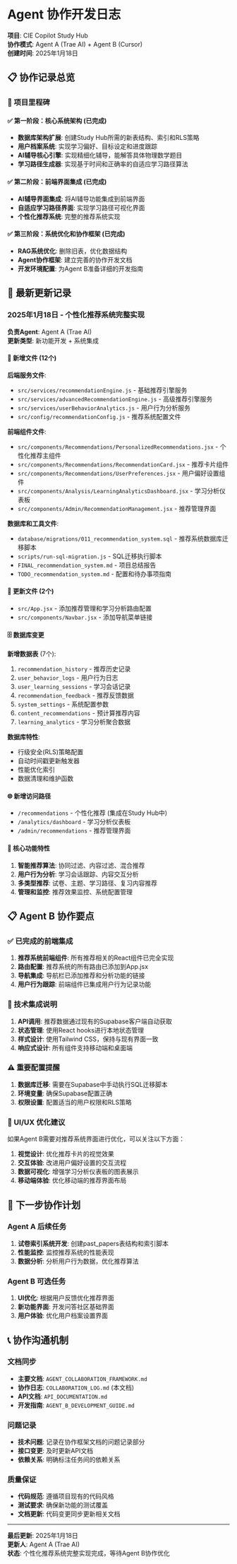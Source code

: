# Agent 协作开发日志

**项目**: CIE Copilot Study Hub  
**协作模式**: Agent A (Trae AI) + Agent B (Cursor)  
**创建时间**: 2025年1月18日

## 📋 协作记录总览

### 🎯 项目里程碑

#### ✅ 第一阶段：核心系统架构 (已完成)
- **数据库架构扩展**: 创建Study Hub所需的新表结构、索引和RLS策略
- **用户档案系统**: 实现学习偏好、目标设定和进度跟踪
- **AI辅导核心引擎**: 实现精细化辅导，能解答具体物理数学题目
- **学习路径生成器**: 实现基于时间和正确率的自适应学习路径算法

#### ✅ 第二阶段：前端界面集成 (已完成)
- **AI辅导界面集成**: 将AI辅导功能集成到前端界面
- **自适应学习路径界面**: 实现学习路径可视化界面
- **个性化推荐系统**: 完整的推荐系统实现

#### ✅ 第三阶段：系统优化和协作框架 (已完成)
- **RAG系统优化**: 删除旧表，优化数据结构
- **Agent协作框架**: 建立完善的协作开发文档
- **开发环境配置**: 为Agent B准备详细的开发指南

## 🔄 最新更新记录

### 2025年1月18日 - 个性化推荐系统完整实现

**负责Agent**: Agent A (Trae AI)  
**更新类型**: 新功能开发 + 系统集成

#### 📁 新增文件 (12个)

**后端服务文件**:
- `src/services/recommendationEngine.js` - 基础推荐引擎服务
- `src/services/advancedRecommendationEngine.js` - 高级推荐引擎服务
- `src/services/userBehaviorAnalytics.js` - 用户行为分析服务
- `src/config/recommendationConfig.js` - 推荐系统配置文件

**前端组件文件**:
- `src/components/Recommendations/PersonalizedRecommendations.jsx` - 个性化推荐主组件
- `src/components/Recommendations/RecommendationCard.jsx` - 推荐卡片组件
- `src/components/Recommendations/UserPreferences.jsx` - 用户偏好设置组件
- `src/components/Analysis/LearningAnalyticsDashboard.jsx` - 学习分析仪表板
- `src/components/Admin/RecommendationManagement.jsx` - 推荐管理界面

**数据库和工具文件**:
- `database/migrations/011_recommendation_system.sql` - 推荐系统数据库迁移脚本
- `scripts/run-sql-migration.js` - SQL迁移执行脚本
- `FINAL_recommendation_system.md` - 项目总结报告
- `TODO_recommendation_system.md` - 配置和待办事项指南

#### 🔄 更新文件 (2个)
- `src/App.jsx` - 添加推荐管理和学习分析路由配置
- `src/components/Navbar.jsx` - 添加导航菜单链接

#### 🗄️ 数据库变更
**新增数据表** (7个):
1. `recommendation_history` - 推荐历史记录
2. `user_behavior_logs` - 用户行为日志
3. `user_learning_sessions` - 学习会话记录
4. `recommendation_feedback` - 推荐反馈数据
5. `system_settings` - 系统配置参数
6. `content_recommendations` - 预计算推荐内容
7. `learning_analytics` - 学习分析聚合数据

**数据库特性**:
- 行级安全(RLS)策略配置
- 自动时间戳更新触发器
- 性能优化索引
- 数据清理和维护函数

#### 🌐 新增访问路径
- `/recommendations` - 个性化推荐 (集成在Study Hub中)
- `/analytics/dashboard` - 学习分析仪表板
- `/admin/recommendations` - 推荐管理界面

#### 🚀 核心功能特性
1. **智能推荐算法**: 协同过滤、内容过滤、混合推荐
2. **用户行为分析**: 学习会话跟踪、内容交互分析
3. **多类型推荐**: 试卷、主题、学习路径、复习内容推荐
4. **管理和监控**: 推荐效果监控、系统配置管理

## 📋 Agent B 协作要点

### ✅ 已完成的前端集成
1. **推荐系统前端组件**: 所有推荐相关的React组件已完全实现
2. **路由配置**: 推荐系统的所有路由已添加到App.jsx
3. **导航集成**: 导航栏已添加推荐和分析功能的链接
4. **用户行为跟踪**: 前端组件已集成用户行为记录功能

### 🔧 技术集成说明
1. **API调用**: 推荐数据通过现有的Supabase客户端自动获取
2. **状态管理**: 使用React hooks进行本地状态管理
3. **样式设计**: 使用Tailwind CSS，保持与现有界面一致
4. **响应式设计**: 所有组件支持移动端和桌面端

### ⚠️ 重要配置提醒
1. **数据库迁移**: 需要在Supabase中手动执行SQL迁移脚本
2. **环境变量**: 确保Supabase配置正确
3. **权限设置**: 配置适当的用户权限和RLS策略

### 🎨 UI/UX 优化建议
如果Agent B需要对推荐系统界面进行优化，可以关注以下方面：
1. **视觉设计**: 优化推荐卡片的视觉效果
2. **交互体验**: 改进用户偏好设置的交互流程
3. **数据可视化**: 增强学习分析仪表板的图表展示
4. **移动端体验**: 优化移动端的推荐界面布局

## 🔄 下一步协作计划

### Agent A 后续任务
1. **试卷索引系统开发**: 创建past_papers表结构和索引脚本
2. **性能监控**: 监控推荐系统的性能表现
3. **数据分析**: 分析用户行为数据，优化推荐算法

### Agent B 可选任务
1. **UI优化**: 根据用户反馈优化推荐界面
2. **新功能界面**: 开发问答社区基础界面
3. **用户体验**: 优化用户档案设置界面

## 📞 协作沟通机制

### 文档同步
- **主要文档**: `AGENT_COLLABORATION_FRAMEWORK.md`
- **协作日志**: `COLLABORATION_LOG.md` (本文档)
- **API文档**: `API_DOCUMENTATION.md`
- **开发指南**: `AGENT_B_DEVELOPMENT_GUIDE.md`

### 问题记录
- **技术问题**: 记录在协作框架文档的问题记录部分
- **接口变更**: 及时更新API文档
- **依赖关系**: 明确标注任务间的依赖关系

### 质量保证
- **代码规范**: 遵循项目现有的代码风格
- **测试要求**: 确保新功能的测试覆盖
- **文档更新**: 代码变更同步更新相关文档

---

**最后更新**: 2025年1月18日  
**更新人**: Agent A (Trae AI)  
**状态**: 个性化推荐系统完整实现完成，等待Agent B协作优化